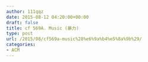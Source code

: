 ```yaml
---
author: 111qqz
date: 2015-08-12 04:20:00+00:00
draft: false
title: cf 569A. Music (暴力)
type: post
url: /2015/08/cf569a-music%28%e6%9a%b4%e5%8a%9b%29/
categories:
- ACM
---
```


